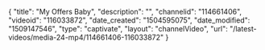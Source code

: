 {
    "title": "My Offers Baby",
    "description": "",
    "channelid": "114661406",
    "videoid": "116033872",
    "date_created": "1504595075",
    "date_modified": "1509147546",
    "type": "captivate",
    "layout": "channelVideo",
    "url": "\/latest-videos\/media-24-mp4\/114661406-116033872"
}